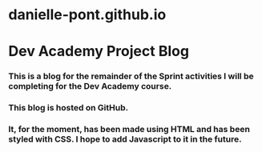 # danielle-pont.github.io
# Dev Academy Project Blog
### This is a blog for the remainder of the Sprint activities I will be completing for the Dev Academy course.
### This blog is hosted on GitHub.
### It, for the moment, has been made using HTML and has been styled with CSS. I hope to add Javascript to it in the future.
